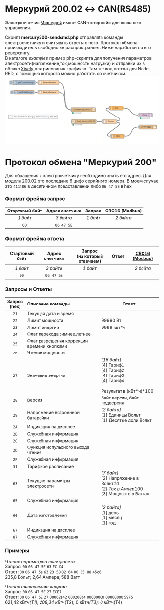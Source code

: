 Меркурий 200.02 <-> CAN(RS485)
==

Электросчетчик [Меркурий](http://www.incotexcom.ru/m200.htm) имеет CAN-интерфейс для внешнего управления.  

Скрипт **mercury200-sendcmd.php** отправляtn команды электросчетчику и считывать ответы с него. Протокол обмена производитель свободно не распространяет. Ниже наработки по его реверсингу.   
В каталоге *examples* пример php-cкрипта для получения параметров электросети(напряжение,ток,мошность нагрузки) и отправки их в облако [Xively](https://xively.com/feeds/19249442) для рисования графиков. 
Там же код потока для Node-RED, с помощью которого можно работать со счетчиком. 
![](examples/node-red-MercuryStats.png)

Протокол обмена "Меркурий 200"
==
Для обращения к электросчетчику необходимо знать его адрес. Для модели 200.02 это последние 6 цифр серийного номера. В моем случае это `411486` в десятичном представлении либо `06 47 5E` в hex

### Формат фрейма запрос

Стартовый байт | Адрес счетчика | Запрос | CRC16 (Modbus)
:---: | :---: | :---: | :---: 
*1 байт* | *3 байта* | *1 байт* | *2 байта*
`00` | `06 47 5E` 

### Формат фрейма ответа

Стартовый байт| Адрес счетчика | Запрос<br>(на который отвечаем) | Ответ | [CRC16 (Modbus)](http://www.php.net/manual/ru/function.crc32.php#64127)
 :---: | :---: | :---: | :---: | :---: 
*1 байт* | *3 байта* | *1 байт* | |*2 байта*
`00` | `06 47 5E` | 

### Запросы и Ответы

Запрос<br>(hex) |  Описание команды |  Ответ
 :------------: | :---------------- | ---------------
`21` | Текущая дата и время
`22` | Лимит мощности | 99990 Вт
`23` | Лимит энергии | 9999 квт*ч
`24` | Флаг перехода зимнее.летнее
`25` | Флаг разрешения коррекции<br>времени кнопками   
`26` | Чтение мощности   
`27` | Значение энергии | *[16 байт]*<br>[4] Тариф1<br>[4] Тариф2<br>[4] Тариф3<br>[4] Тариф4<br><br>Результат в (кВт*ч)*100
`28` | Версия | байт версии, байт подверсии
`29` | Напряжение встроенной батарейки | *[2 байта]*<br>[1] Единицы Вольт<br>[1] Десятые доли Вольт
`2A` | Индикация на дисплее
`2B` | Служебная информация                           
`2C` | Служебная информация 
`2D` | Функция испульсного выхода чтение
`2F` | Служебная информация    
`31` | Тарифное расписание                          
`63` | Текущие параметры электросети  | *[7 байт]*<br>[2] Напряжение в Вольт*10<br>[2] Ток в Ампер*100<br>[3] Мощность в Ваттах                                              
`65` | Служебная информация    
`66` | Дата изготовления | *[2 байта]*<br>[1] день<br>[1] месяц<br>[1] год
`67` | Индикация на дисплее                           
`87` | Служебная информация                         


### Примеры
*Чтение параметров электросети*  
Запрос: `00` `06 47 5E` `63` `EC D4`  
Ответ:  `00` `06 47 5e` `63` `23 58` `02 64` `00 05 88` `45c6`  
235,8 Вольт; 2,64 Ампера; 588 Ватт  

*Чтение накопленная энергии*  
Запрос: `00` `06 47 5E` `27` `ECE7`  
Ответ:  `00` `06 47 5E` `27` `00062142` `00020834` `00000000` `00000000` `59F5`  
621,42 кВт*ч(Т1); 208,34 кВт*ч(Т2);  0 кВт*ч(Т3); 0 кВт*ч(Т4)  

